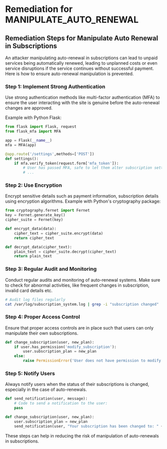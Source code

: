 # Remediation for MANIPULATE_AUTO_RENEWAL

## Remediation Steps for Manipulate Auto Renewal in Subscriptions

An attacker manipulating auto-renewal in subscriptions can lead to unpaid services being automatically renewed, leading to unplanned costs or even service disruptions if the service continues without successful payment. Here is how to ensure auto-renewal manipulation is prevented.

### Step 1: Implement Strong Authentication

Use strong authentication methods like multi-factor authentication (MFA) to ensure the user interacting with the site is genuine before the auto-renewal changes are approved. 

Example with Python Flask:
```python
from flask import Flask, request
from flask_mfa import MFA

app = Flask(__name__)
mfa = MFA(app)

@app.route('/settings',methods=['POST'])
def settings():
    if mfa.verify_token(request.form['mfa_token']):
        # User has passed MFA, safe to let them alter subscription settings
        # ...
```

### Step 2: Use Encryption

Encrypt sensitive details such as payment information, subscription details using encryption algorithms. 
Example with Python's cryptography package:

```python
from cryptography.fernet import Fernet
key = Fernet.generate_key()
cipher_suite = Fernet(key)

def encrypt_data(data):
    cipher_text = cipher_suite.encrypt(data)
    return cipher_text

def decrypt_data(cipher_text):
    plain_text = cipher_suite.decrypt(cipher_text)
    return plain_text
```

### Step 3: Regular Audit and Monitoring
Conduct regular audits and monitoring of auto-renewal systems. Make sure to check for abnormal activities, like frequent changes in subscription, invalid card details etc.

```bash
# Audit log files regularly
cat /var/log/subscription_system.log | grep -i "subscription changed"
```

### Step 4: Proper Access Control
Ensure that proper access controls are in place such that users can only manipulate their own subscriptions.

```python
def change_subscription(user, new_plan):
    if user.has_permission('modify_subscription'):
        user.subscription_plan = new_plan
    else:
        raise PermissionError('User does not have permission to modify subscription')
```

### Step 5: Notify Users
Always notify users when the status of their subscriptions is changed, especially in the case of auto-renewals.

```python
def send_notification(user, message):
    # Code to send a notification to the user:
    pass

def change_subscription(user, new_plan):
    user.subscription_plan = new_plan
    send_notification(user, "Your subscription has been changed to: " + new_plan)
```

These steps can help in reducing the risk of manipulation of auto-renewals in subscriptions.